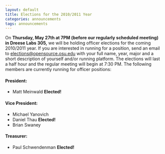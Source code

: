 ```yaml
---
layout: default
title: Elections for the 2010/2011 Year
categories: announcements
tags: announcements
---
```

On **Thursday, May 27th at 7PM (before our regularly scheduled meeting) in Dreese Labs 305,** we will be holding officer elections for the coming 2010/2011 year. If you are interested in running for a position, send an email to elections@opensource.osu.edu with your full name, year, major and a short description of yourself and/or running platform. The elections will last a half hour and the regular meeting will begin at 7:30 PM. The following members are currently running for officer positions:

#### President:

-   Matt Meinwald **Elected!**

#### Vice President:

- Michael Yanovich
- Daniel Thau **Elected!**
- Brian Swaney

#### Treasurer:

- Paul Schwendenman **Elected!**
